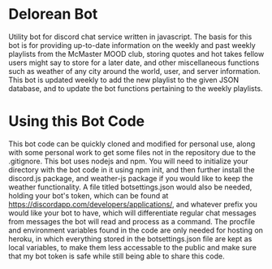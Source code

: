 # Delorean Bot
Utility bot for discord chat service written in javascript. The basis for
this bot is for providing up-to-date information on the weekly and past
weekly playlists from the McMaster MOOD club, storing quotes and hot takes
fellow users might say to store for a later date, and other miscellaneous
functions such as weather of any city around the world, user, and server
information. This bot is updated weekly to add the new playlist to the given
JSON database, and to update the bot functions pertaining to the weekly playlists.

# Using this Bot Code
This bot code can be quickly cloned and modified for personal use,
along with some personal work to get some files not in the repository due to
the .gitignore. This bot uses nodejs and npm. You will need to initialize your
directory with the bot code in it using npm init, and then further install the
discord.js package, and weather-js package if you would like to keep the weather functionality.
A file titled botsettings.json would also be needed, holding your bot's token, which can be found
at https://discordapp.com/developers/applications/, and whatever prefix you would like your bot to
have, which will differentiate regular chat messages from messages the bot will read and
process as a command. The procfile and environment variables found in the code are only
needed for hosting on heroku, in which everything stored in the botsettings.json file are
kept as local variables, to make them less accessable to the public and make sure that
my bot token is safe while still being able to share this code.

